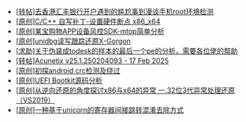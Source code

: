 + [[转帖]去香港汇丰银行开户遇到的尴尬事到漫谈手机root环境检测](https://bbs.kanxue.com/thread-285754.htm)
+ [[原创]C/C++ 自写补丁-设置硬件断点 x86_x64](https://bbs.kanxue.com/thread-283839.htm)
+ [[原创]某宝购物APP设备风控SDK-mtop简单分析](https://bbs.kanxue.com/thread-284241.htm)
+ [[原创]unidbg读写跟踪还原X-Gorgon](https://bbs.kanxue.com/thread-285586.htm)
+ [[求助]关于伪装成todesk的样本的最后一个pe的分析，需要各位佬的帮助](https://bbs.kanxue.com/thread-285800.htm)
+ [[转帖]Acunetix v25.1.250204093 - 17 Feb 2025](https://bbs.kanxue.com/thread-285802.htm)
+ [[原创]初探android crc检测及绕过](https://bbs.kanxue.com/thread-285790.htm)
+ [[原创]UEFI Bootkit源码分析](https://bbs.kanxue.com/thread-285805.htm)
+ [[原创]从逆向还原的角度探讨x86与x64的异常 一.32位3代异常处理还原（VS2019）](https://bbs.kanxue.com/thread-285804.htm)
+ [[原创]一种基于unicorn的寄存器间接跳转混淆去除方式](https://bbs.kanxue.com/thread-285764.htm)
